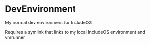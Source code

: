 # DevEnvironment
My normal dev environment for IncludeOS

Requires a symlink that links to my local
IncludeOS environment and vmrunner
